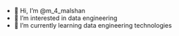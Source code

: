 - 👋 Hi, I’m @m_4_malshan
- 👀 I’m interested in data engineering 
- 🌱 I’m currently learning data engineering technologies 

<!---
malshan1991/malshan1991 is a ✨ special ✨ repository because its `README.md` (this file) appears on your GitHub profile.
You can click the Preview link to take a look at your changes.
--->
